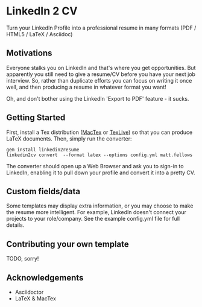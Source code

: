 LinkedIn 2 CV
==============

Turn your LinkedIn Profile into a professional resume in many formats (PDF / HTML5 / LaTeX / Asciidoc)

## Motivations

Everyone stalks you on LinkedIn and that's where you get opportunities. But apparently you still need to give a resume/CV before you have your next job interview. So, rather than duplicate efforts you can focus on writing it once well, and then producing a resume in whatever format you want!

Oh, and don't bother using the LinkedIn 'Export to PDF' feature - it sucks.

## Getting Started

First, install a Tex distribution  ([MacTex](http://www.tug.org/mactex/) or [TexLive](http://www.tug.org/texlive/)) so that you can produce LaTeX documents. Then, simply run the converter:
    
    gem install linkedin2resume
    linkedin2cv convert  --format latex --options config.yml matt.fellows

The converter should open up a Web Browser and ask you to sign-in to LinkedIn, enabling it to pull down your profile and convert it into a pretty CV.

## Custom fields/data

Some templates may display extra information, or you may choose to make the resume more intelligent. For example, LinkedIn doesn't connect your projects to your role/company. See the example config.yml file for full details.

## Contributing your own template

TODO, sorry!

## Acknowledgements

* Asciidoctor
* LaTeX & MacTex
